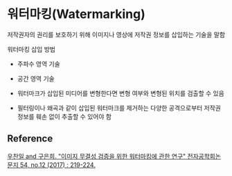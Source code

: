 # 워터마킹(Watermarking)

저작권자의 권리를 보호하기 위해 이미지나 영상에 저작권 정보를 삽입하는 기술을 말함

워터마킹 삽입 방법

- 주파수 영역 기술
- 공간 영역 기술

- 워터마크가 삽입된 미디어를 변형한다면 변형 여부와 변형된 위치를 검출할 수 있음
- 필터링이나 왜곡과 같이 삽입된 워터마크를 제거하는 다양한 공격으로부터 저작권 정보를 훼손 없이 추출할 수 있어야 함

## Reference

[우찬일 and 구은희. "이미지 무결성 검증을 위한 워터마킹에 관한 연구" 전자공학회논문지 54, no.12 (2017) : 219-224.](https://www.kci.go.kr/kciportal/ci/sereArticleSearch/ciSereArtiView.kci?sereArticleSearchBean.artiId=ART002292373)
